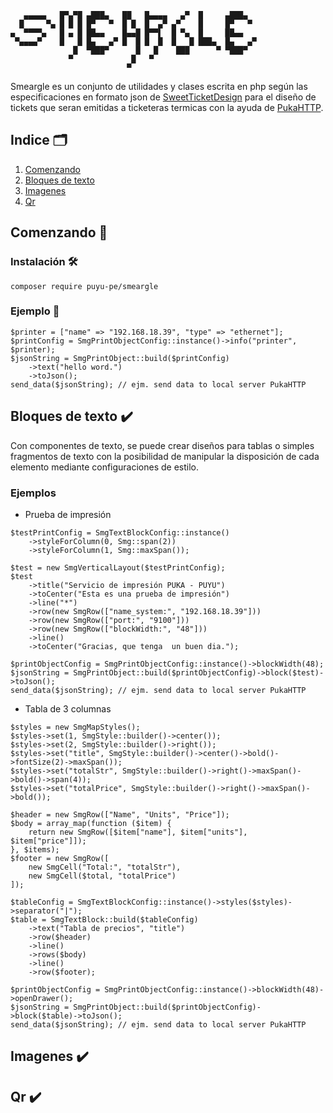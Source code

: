 ```textmate
   ▄▄▄▄▄   █▀▄▀█ ▄███▄   ██   █▄▄▄▄   ▄▀  █     ▄███▄   
  █     ▀▄ █ █ █ █▀   ▀  █ █  █  ▄▀ ▄▀    █     █▀   ▀  
▄  ▀▀▀▀▄   █ ▄ █ ██▄▄    █▄▄█ █▀▀▌  █ ▀▄  █     ██▄▄    
 ▀▄▄▄▄▀    █   █ █▄   ▄▀ █  █ █  █  █   █ ███▄  █▄   ▄▀ 
              █  ▀███▀      █   █    ███      ▀ ▀███▀   
             ▀             █   ▀                        
                          ▀                             
```

Smeargle es un conjunto de utilidades y clases escrita en php según las especificaciones en formato json
de [SweetTicketDesign](https://github.com/puyu-pe/SweetTicketDesign/tree/develop)
para el diseño de tickets que seran emitidas a ticketeras termicas
con la ayuda de [PukaHTTP](https://github.com/puyu-pe/puka-http).

## Indice :card_index_dividers:

1. [Comenzando](#comenzando-rocket)
2. [Bloques de texto](#bloques-de-texto-heavy_check_mark)
3. [Imagenes](#imagenes-heavy_check_mark)
4. [Qr](#qr-heavy_check_mark)

## Comenzando :rocket:

### Instalación :hammer_and_wrench:

```shell
composer require puyu-pe/smeargle 
```

### Ejemplo :bookmark_tabs:

```injectablephp
$printer = ["name" => "192.168.18.39", "type" => "ethernet"];
$printConfig = SmgPrintObjectConfig::instance()->info("printer", $printer);
$jsonString = SmgPrintObject::build($printConfig)
    ->text("hello word.")
    ->toJson();
send_data($jsonString); // ejm. send data to local server PukaHTTP
```

## Bloques de texto :heavy_check_mark:

Con componentes de texto, se puede crear diseños para tablas o simples
fragmentos de texto con la posibilidad de manipular la disposición de
cada elemento mediante configuraciones de estilo.

### Ejemplos

- Prueba de impresión

```injectablephp
$testPrintConfig = SmgTextBlockConfig::instance()
    ->styleForColumn(0, Smg::span(2))
    ->styleForColumn(1, Smg::maxSpan());

$test = new SmgVerticalLayout($testPrintConfig);
$test
    ->title("Servicio de impresión PUKA - PUYU")
    ->toCenter("Esta es una prueba de impresión")
    ->line("*")
    ->row(new SmgRow(["name_system:", "192.168.18.39"]))
    ->row(new SmgRow(["port:", "9100"]))
    ->row(new SmgRow(["blockWidth:", "48"]))
    ->line()
    ->toCenter("Gracias, que tenga  un buen dia.");

$printObjectConfig = SmgPrintObjectConfig::instance()->blockWidth(48);
$jsonString = SmgPrintObject::build($printObjectConfig)->block($test)->toJson();
send_data($jsonString); // ejm. send data to local server PukaHTTP
```

- Tabla de 3 columnas

```injectablephp
$styles = new SmgMapStyles();
$styles->set(1, SmgStyle::builder()->center());
$styles->set(2, SmgStyle::builder()->right());
$styles->set("title", SmgStyle::builder()->center()->bold()->fontSize(2)->maxSpan());
$styles->set("totalStr", SmgStyle::builder()->right()->maxSpan()->bold()->span(4));
$styles->set("totalPrice", SmgStyle::builder()->right()->maxSpan()->bold());

$header = new SmgRow(["Name", "Units", "Price"]);
$body = array_map(function ($item) {
    return new SmgRow([$item["name"], $item["units"], $item["price"]]);
}, $items);
$footer = new SmgRow([
    new SmgCell("Total:", "totalStr"),
    new SmgCell($total, "totalPrice")
]);

$tableConfig = SmgTextBlockConfig::instance()->styles($styles)->separator("|");
$table = SmgTextBlock::build($tableConfig)
    ->text("Tabla de precios", "title")
    ->row($header)
    ->line()
    ->rows($body)
    ->line()
    ->row($footer);

$printObjectConfig = SmgPrintObjectConfig::instance()->blockWidth(48)->openDrawer();
$jsonString = SmgPrintObject::build($printObjectConfig)->block($table)->toJson();
send_data($jsonString); // ejm. send data to local server PukaHTTP
```

## Imagenes :heavy_check_mark:


## Qr :heavy_check_mark:

